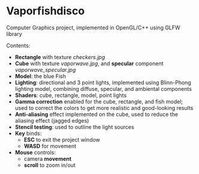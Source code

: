 # Vaporfishdisco 

Computer Graphics project, implemented in OpenGL/C++ using GLFW library<br>

Contents:<br>

- **Rectangle** with texture *checkers.jpg*<br>
- **Cube** with texture *vaporwave.jpg*, and **specular** component *vaporwave_specular.jpg* <br>
- **Model**:  the blue Fish<br>
- **Lighting**: directional and 3 point lights, implemented using Blinn-Phong lighting model, combining diffuse, specular, and ambiental components<br>
- **Shaders**: cube, rectangle, model, point lights <br>
- **Gamma correction** enabled for the cube, rectangle, and fish model; used to correct the colors to get more realistic and good-looking results<br>
- **Anti-aliasing** effect implemented on the cube, used to reduce the aliasing effect (jagged edges)<br>
- **Stencil testing**: used to outline the light sources<br>
- **Key** binds:<br>
  - **ESC** to exit the project window<br>
  - **WASD** for movement<br>
- **Mouse** controls:<br>
  - camera **movement**<br>
  - **scroll** to zoom in/out<br>
